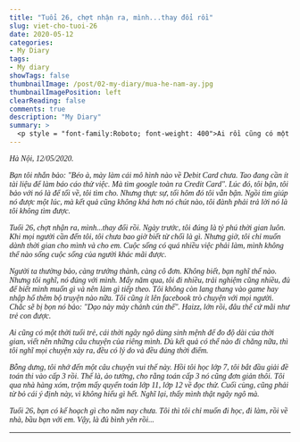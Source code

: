 ```yaml
---
title: "Tuổi 26, chợt nhận ra, mình...thay đổi rồi"
slug: viet-cho-tuoi-26
date: 2020-05-12
categories:
- My Diary
tags:
- My diary
showTags: false
thumbnailImage: /post/02-my-diary/mua-he-nam-ay.jpg
thumbnailImagePosition: left
clearReading: false	
comments: true
description: "My Diary"
summary: >
  <p style = "font-family:Roboto; font-weight: 400">Ai rồi cũng có một thời tuổi trẻ, cái thời ngây ngô dùng sinh mệnh để đo độ dài của thời gian, viết nên những câu chuyện của riêng mình. Dù ưu tú hay bình đạm, chăm chỉ hay lười biếng,...</p>
---
```

<p style = "font-family:Lora; font-weight: 400"><i>Hà Nội, 12/05/2020.</i></p>

<p style = "font-family:Lora; font-weight: 400"><i>Bạn tôi nhắn bảo: "Béo à, mày làm cái mô hình nào về Debit Card chưa. Tao đang cần ít tài liệu để làm báo cáo thử việc. Mà tìm google toàn ra Credit Card". Lúc đó, tôi bận, tôi bảo với nó là để tối về, tôi tìm cho. Nhưng thực sự, tối hôm đó tôi vẫn bận. Ngồi tìm giúp nó được một lúc, mà kết quả cũng không khá hơn nó chút nào, tôi đành phải trả lời nó là tôi không tìm được.</i></p>

<p style = "font-family:Lora; font-weight: 400"><i>Tuổi 26, chợt nhận ra, mình...thay đổi rồi. Ngày trước, tôi đúng là tỷ phú thời gian luôn. Khi mọi người cần đến tôi, tôi chưa bao giờ biết từ chối là gì. Nhưng giờ, tôi chỉ muốn dành thời gian cho mình và cho em. Cuộc sống có quá nhiều việc phải làm, mình không thể nào sống cuộc sống của người khác mãi được.</i></p>

<p style = "font-family:Lora; font-weight: 400"><i>Người ta thường bảo, càng trưởng thành, càng cô đơn. Không biết, bạn nghĩ thế nào. Nhưng tôi nghĩ, nó đúng với mình. Mấy năm qua, tôi đi nhiều, trải nghiệm cũng nhiều, đủ để biết mình muốn gì và nên làm gì tiếp theo. Tôi không còn lang thang vào game hay nhập hố thêm bộ truyện nào nữa. Tôi cũng ít lên facebook trò chuyện với mọi người. Chắc sẽ bị bọn nó bảo: "Dạo này mày chảnh cún thế". Haizz, lớn rồi, đâu thể cứ mãi như trẻ con được.</i></p>

<p style = "font-family:Lora; font-weight: 400"><i>Ai cũng có một thời tuổi trẻ, cái thời ngây ngô dùng sinh mệnh để đo độ dài của thời gian, viết nên những câu chuyện của riêng mình. Dù kết quả có thế nào đi chăng nữa, thì tôi nghĩ mọi chuyện xảy ra, đều có lý do và đều đúng thời điểm.</i></p>

<p style = "font-family:Lora; font-weight: 400"><i>Bỗng dưng, tôi nhớ đến một câu chuyện vui thế này. Hồi tôi học lớp 7, tôi bắt đầu giải đề toán thi vào cấp 3 rồi. Thế là, ảo tưởng, cho rằng toán cấp 3 nó cũng đơn giản thôi. Tôi qua nhà hàng xóm, trộm mấy quyển toán lớp 11, lớp 12 về đọc thử. Cuối cùng, cũng phải từ bỏ cái ý định này, vì không hiểu gì hết. Nghĩ lại, thấy mình thật ngây ngô mà.</i></p>

<p style = "font-family:Lora; font-weight: 400"><i>Tuổi 26, bạn có kế hoạch gì cho năm nay chưa. Tôi thì tôi chỉ muốn đi học, đi làm, rồi về nhà, bầu bạn với em. Vậy, là đủ bình yên rồi...</i></p>

---

